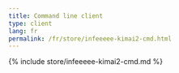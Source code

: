 ```yaml
---
title: Command line client
type: client
lang: fr
permalink: /fr/store/infeeeee-kimai2-cmd.html
---
```


{% include store/infeeeee-kimai2-cmd.md %}
